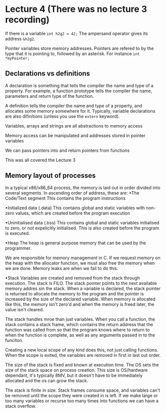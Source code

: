 # Lecture 4 (There was no lecture 3 recording)

If there is a variable `int h2g2 = 42;`
The ampersand operator gives its address `&h2g2`.

Pointer variables store memory addresses. Pointers are refered to by the type that it is pointing to, followed by an asterisk. For instance `int *myPointer;`

## Declarations vs definitions
A declaration is something that tells the compiler the name and type of a property. For example, a function prototype tells the compiler the name, parameters and return type of the function.

A definition tells the compiler the name and type of a property, and allocates some memory somewhere for it. Typically, variable declarations are also difinitions (unless you use the `extern` keyword).

Variables, arrays and strings are all abstractions to memory access

Memory access can be manipulated and addresses stored in pointer variables

We can pass pointers into and return pointers from functions

This was all covered the Lecture 3

## Memory layout of processes
In a typical x86/x86_64 process, the memory is laid out in order divided into several segments. In ascending order of address, these are:
•The Code/Text segment
This contains the program instructions

•Initialized data (.data)
This contains global and static variables with non-zero values, which are created before the program execution

•Uninitialised data (.bss)
This contains global and static variables initialised to zero, or not expelicitly initialised. This is also created before the program is executed.

•Heap
The heap is general purpose memory that can be used by the programmer.

We are responsible for memory management in C. If we request memory on the heap with the allocator function, we must also free the memory when we are done. Memory leaks are when we fail to do this.

•Stack
Variables are created and removed from the stack through execution. The stack is FILO.
The stack pointer points to the next available memory addres sin the stack. When a variable is declared, the stack pointer is returned to allocate the memory to the program and the pointer is increased by the size of the declared variable.
When memory is allocated like this, the memory isn't zero'd and when the memory is freed later, the value isn't cleared.

The stack handles mroe than just variables. When you call a function, the stack contains a stack frame, which contains the return address that the function was called from so that the program knows where to return to when the function is complete, as well as any arguments passed in to the funciton.

Creating a new local scope of any kind does this, not just calling functions. When the scope is exited, the variables are removed in first in last out order.

The size of the stack is fixed and known at execution time. The OS sets the size of the stack space on process creation. This size is OS/hardware dependant, it's typically 8MV, but it doesn't have to be immediately allocated and the os can grow the stack.

The stack is finite in size. Stack frames consume space, and variables can't be removed until the scope they were created in is left. If we make large or too many variables or recurse too many times into functions we can have a stack overflow.

